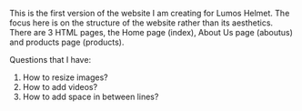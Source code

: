 This is the first version of the website I am creating for Lumos Helmet. The focus here is on the structure of the website rather than its aesthetics. There are 3 HTML pages, the Home page (index), About Us page (aboutus) and products page (products). 

Questions that I have: 
1. How to resize images?
2. How to add videos?
3. How to add space in between lines?